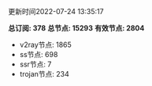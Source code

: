 更新时间2022-07-24 13:35:17

**总订阅: 378**
**总节点: 15293**
**有效节点: 2804**
- v2ray节点: 1865
- ss节点: 698
- ssr节点: 7
- trojan节点: 234
